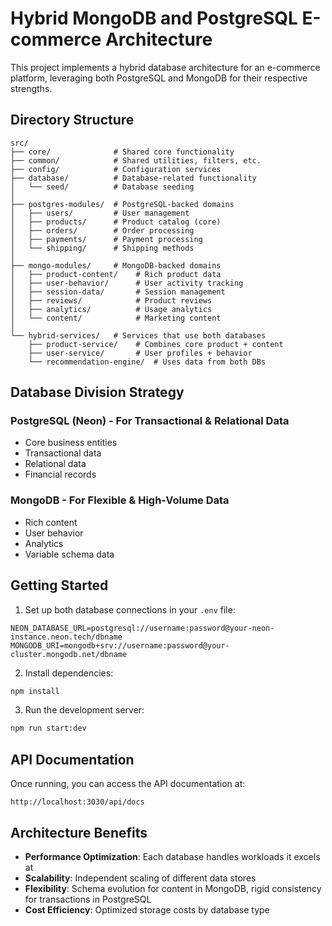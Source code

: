# Hybrid MongoDB and PostgreSQL E-commerce Architecture

This project implements a hybrid database architecture for an e-commerce platform, leveraging both PostgreSQL and MongoDB for their respective strengths.

## Directory Structure

```
src/
├── core/              # Shared core functionality
├── common/            # Shared utilities, filters, etc.
├── config/            # Configuration services
├── database/          # Database-related functionality
│   └── seed/          # Database seeding
│
├── postgres-modules/  # PostgreSQL-backed domains
│   ├── users/         # User management
│   ├── products/      # Product catalog (core)
│   ├── orders/        # Order processing
│   ├── payments/      # Payment processing
│   └── shipping/      # Shipping methods
│
├── mongo-modules/     # MongoDB-backed domains
│   ├── product-content/    # Rich product data
│   ├── user-behavior/      # User activity tracking
│   ├── session-data/       # Session management
│   ├── reviews/            # Product reviews
│   ├── analytics/          # Usage analytics
│   └── content/            # Marketing content
│
└── hybrid-services/   # Services that use both databases
    ├── product-service/    # Combines core product + content
    ├── user-service/       # User profiles + behavior
    └── recommendation-engine/  # Uses data from both DBs
```

## Database Division Strategy

### PostgreSQL (Neon) - For Transactional & Relational Data
- Core business entities
- Transactional data
- Relational data
- Financial records

### MongoDB - For Flexible & High-Volume Data
- Rich content
- User behavior
- Analytics
- Variable schema data

## Getting Started

1. Set up both database connections in your `.env` file:

```
NEON_DATABASE_URL=postgresql://username:password@your-neon-instance.neon.tech/dbname
MONGODB_URI=mongodb+srv://username:password@your-cluster.mongodb.net/dbname
```

2. Install dependencies:

```bash
npm install
```

3. Run the development server:

```bash
npm run start:dev
```

## API Documentation

Once running, you can access the API documentation at:

```
http://localhost:3030/api/docs
```

## Architecture Benefits

- **Performance Optimization**: Each database handles workloads it excels at
- **Scalability**: Independent scaling of different data stores
- **Flexibility**: Schema evolution for content in MongoDB, rigid consistency for transactions in PostgreSQL
- **Cost Efficiency**: Optimized storage costs by database type
